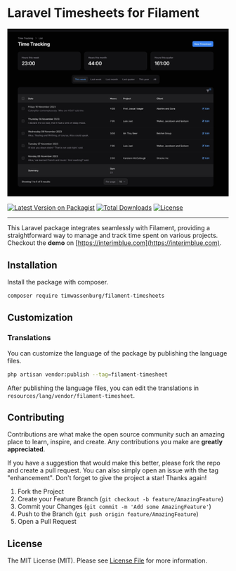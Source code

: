 # Laravel Timesheets for Filament

<img src="img/banner.png" alt="Logo">

[![Latest Version on Packagist](https://img.shields.io/packagist/v/timwassenburg/filament-timesheets.svg?style=flat-square)](https://packagist.org/packages/timwassenburg/filament-timesheets)
[![Total Downloads](https://img.shields.io/packagist/dt/timwassenburg/filament-timesheets.svg?style=flat-square)](https://packagist.org/packages/timwassenburg/filament-timesheets)
[![License](https://img.shields.io/packagist/l/timwassenburg/filament-timesheets)](https://packagist.org/packages/timwassenburg/filament-timesheets)

<hr>

This Laravel package integrates seamlessly with Filament, providing a straightforward way to manage and track time spent on various projects. Checkout the **demo** on [https://interimblue.com](https://interimblue.com).

## Installation

Install the package with composer.

```bash
composer require timwassenburg/filament-timesheets
```

## Customization

### Translations

You can customize the language of the package by publishing the language files.

```bash
php artisan vendor:publish --tag=filament-timesheet
```

After publishing the language files, you can edit the translations in `resources/lang/vendor/filament-timesheet`.

## Contributing

Contributions are what make the open source community such an amazing place to learn, inspire, and create. Any
contributions you make are **greatly appreciated**.

If you have a suggestion that would make this better, please fork the repo and create a pull request. You can also
simply open an issue with the tag "enhancement".
Don't forget to give the project a star! Thanks again!

1. Fork the Project
2. Create your Feature Branch (`git checkout -b feature/AmazingFeature`)
3. Commit your Changes (`git commit -m 'Add some AmazingFeature'`)
4. Push to the Branch (`git push origin feature/AmazingFeature`)
5. Open a Pull Request

## License

The MIT License (MIT). Please see [License File](LICENSE.md) for more information.
